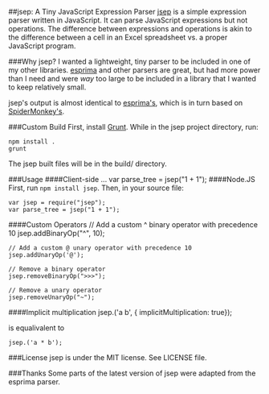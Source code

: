 ##jsep: A Tiny JavaScript Expression Parser
[jsep](http://jsep.from.so/) is a simple expression parser written in JavaScript. It can parse JavaScript expressions but not operations. The difference between expressions and operations is akin to the difference between a cell in an Excel spreadsheet vs. a proper JavaScript program.

###Why jsep?
I wanted a lightweight, tiny parser to be included in one of my other libraries. [esprima](http://esprima.org/) and other parsers are great, but had more power than I need and were *way* too large to be included in a library that I wanted to keep relatively small.

jsep's output is almost identical to [esprima's](http://esprima.org/doc/index.html#ast), which is in turn based on [SpiderMonkey's](https://developer.mozilla.org/en-US/docs/SpiderMonkey/Parser_API).

###Custom Build
First, install [Grunt](http://gruntjs.com/). While in the jsep project directory, run:

    npm install .
    grunt

The jsep built files will be in the build/ directory.

###Usage
####Client-side
    <script src="/PATH/TO/jsep.min.js" type="text/javascript"></script>
    ...
    var parse_tree = jsep("1 + 1");
####Node.JS
First, run `npm install jsep`. Then, in your source file:

    var jsep = require("jsep");
    var parse_tree = jsep("1 + 1");

####Custom Operators
    // Add a custom ^ binary operator with precedence 10
    jsep.addBinaryOp("^", 10);
    
    // Add a custom @ unary operator with precedence 10
    jsep.addUnaryOp('@');
    
    // Remove a binary operator
    jsep.removeBinaryOp(">>>");
    
    // Remove a unary operator
    jsep.removeUnaryOp("~");

####Implicit multiplication
    jsep.('a b', { implicitMultiplication: true});
    
is equalivalent to 

    jsep.('a * b');

###License
jsep is under the MIT license. See LICENSE file.

###Thanks
Some parts of the latest version of jsep were adapted from the esprima parser.
